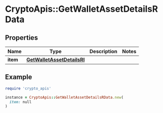 # CryptoApis::GetWalletAssetDetailsRData

## Properties

| Name | Type | Description | Notes |
| ---- | ---- | ----------- | ----- |
| **item** | [**GetWalletAssetDetailsRI**](GetWalletAssetDetailsRI.md) |  |  |

## Example

```ruby
require 'crypto_apis'

instance = CryptoApis::GetWalletAssetDetailsRData.new(
  item: null
)
```


